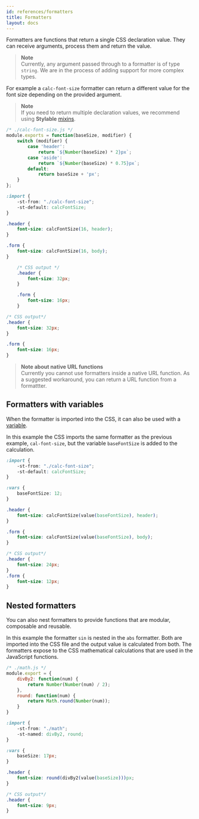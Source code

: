 ```yaml
---
id: references/formatters
title: Formatters
layout: docs
---
```


Formatters are functions that return a single CSS declaration value. They can receive arguments, process them and return the value. 

>**Note**  
>Currently, any argument passed through to a formatter is of type `string`. We are in the process of adding support for more complex types.

For example a `calc-font-size` formatter can return a different value for the font size depending on the provided argument.

>**Note**  
> If you need to return multiple declaration values, we recommend using **Stylable** [mixins](./mixins.md). 


```jsx
/* ./calc-font-size.js */
module.exports = function(baseSize, modifier) {
    switch (modifier) {
        case 'header':
            return `${Number(baseSize) * 2}px`;
        case 'aside':
            return `${Number(baseSize) * 0.75}px`; 
        default: 
            return baseSize + 'px';
    }
};
```

```css
:import {
    -st-from: "./calc-font-size";
    -st-default: calcFontSize;
}

.header {
    font-size: calcFontSize(16, header);
}

.form {
    font-size: calcFontSize(16, body);
}
```

```css
    /* CSS output */
    .header {
        font-size: 32px;
    }

    .form {
        font-size: 16px;
    }
```
```css
/* CSS output*/
.header {
    font-size: 32px;
}

.form {
    font-size: 16px;
}
```

>**Note about native URL functions**  
>Currently you cannot use formatters inside a native URL function. As a suggested workaround, you can return a URL function from a formattter.


## Formatters with variables

When the formatter is imported into the CSS, it can also be used with a [variable](./variables.md). 

In this example the CSS imports the same formatter as the previous example, `cal-font-size`, but the variable `baseFontSize` is added to the calculation.  

```css
:import {
    -st-from: "./calc-font-size";
    -st-default: calcFontSize;
}

:vars {
    baseFontSize: 12;
}

.header {
    font-size: calcFontSize(value(baseFontSize), header);
}

.form {
    font-size: calcFontSize(value(baseFontSize), body);
}
```

```css
/* CSS output*/
.header {
    font-size: 24px;
}
.form {
    font-size: 12px;
}
```

## Nested formatters
You can also nest formatters to provide functions that are modular, composable and reusable. 

In this example the formatter `sin` is nested in the `abs` formatter. Both are imported into the CSS file and the output value is calculated from both. The formatters expose to the CSS mathematical calculations that are used in the JavaScript functions.

```jsx
/* ./math.js */
module.export = {
    divBy2: function(num) {
        return Number(Number(num) / 2);
    },
    round: function(num) {
        return Math.round(Number(num));
    }
}
```

```css
:import {
    -st-from: "./math";
    -st-named: divBy2, round;
}

:vars {
    baseSize: 17px;
}

.header {
    font-size: round(divBy2(value(baseSize)))px;
}
```

```css
/* CSS output*/
.header {
    font-size: 9px;
}
```


